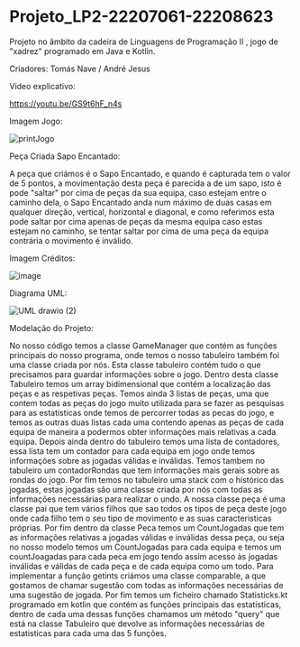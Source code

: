 # Projeto_LP2-22207061-22208623

Projeto no âmbito da cadeira de Linguagens de Programação II , jogo de "xadrez" programado em Java e Kotlin.

 Criadores:
 Tomás Nave /
 André Jesus

 Video explicativo:

 https://youtu.be/GS9t6hF_n4s

 Imagem Jogo:

![printJogo](https://github.com/AndreJesus-22207061/Projeto_LP2-22207061-22208623/assets/127102331/57a73c25-3150-4a2e-b122-b7125460685a)

Peça Criada Sapo Encantado:

A peça que criámos é o Sapo Encantado, e quando é capturada tem o valor de 5 pontos, a movimentação desta peça é parecida a de um sapo, isto é pode "saltar" por cima de peças da sua equipa, caso estejam entre o caminho dela, o Sapo Encantado anda num máximo de duas casas em qualquer direção, vertical, horizontal e diagonal, e como referimos esta pode saltar por cima apenas de peças da mesma equipa caso estas estejam no caminho, se tentar saltar por cima de uma peça da equipa contrária o movimento é inválido.


Imagem Créditos:

![image](https://github.com/AndreJesus-22207061/Projeto_LP2-22207061-22208623/assets/127041806/f006670f-fb11-4cfa-be01-331c83516390)


Diagrama UML:


![UML drawio (2)](https://github.com/AndreJesus-22207061/Projeto_LP2-22207061-22208623/assets/127102331/2b31ee8f-7d2e-4ebd-8b99-991615f35940)




Modelação do Projeto:

No nosso código temos a classe GameManager que contém as funções principais do nosso programa, onde temos o nosso tabuleiro também foi uma classe criada por nós. Esta classe tabuleiro contém tudo o que precisamos para guardar informações sobre o jogo.
Dentro desta classe Tabuleiro temos um array bidimensional que contém a localização das peças e as respetivas peças. Temos ainda 3 listas de peças, uma que contem todas as peças do jogo muito utilizada para se fazer as pesquisas para as estatisticas onde temos de percorrer todas as pecas do jogo, e temos as outras duas listas cada uma contendo apenas as peças de cada equipa de maneira a podermos obter informações mais relativas a cada equipa. Depois ainda dentro do tabuleiro temos uma lista de contadores, essa lista tem um contador para cada equipa em jogo onde temos informações sobre as jogadas válidas e inválidas. Temos tambem no tabuleiro um contadorRondas que tem informações mais gerais sobre as rondas do jogo. Por fim temos no tabuleiro uma stack com o histórico das jogadas, estas jogadas são uma classe criada por nós com todas as informações necessárias para realizar o undo. A nossa classe peça é uma classe pai que tem vários filhos que sao todos os tipos de peça deste jogo onde cada filho tem o seu tipo de movimento e as suas caracteristicas próprias. Por fim dentro da classe Peca temos um CountJogadas que tem as informações relativas a jogadas válidas e inválidas dessa peça, ou seja no nosso modelo temos um CountJogadas para cada equipa e temos um countJoagadas para cada peca em jogo tendo assim acesso às jogadas inválidas e válidas de cada peça e de cada equipa como um todo. Para implementar a função getints criámos uma classe comparable, a que gostamos de chamar sugestão com todas as informações necessárias de uma sugestão de jogada. Por fim temos um ficheiro chamado Statisticks.kt programado em kotlin que contém as funções principais das estatisticas, dentro de cada uma dessas funções chamamos um método "query" que está na classe Tabuleiro que devolve as informações necessárias de estatisticas para cada uma das 5 funções.
